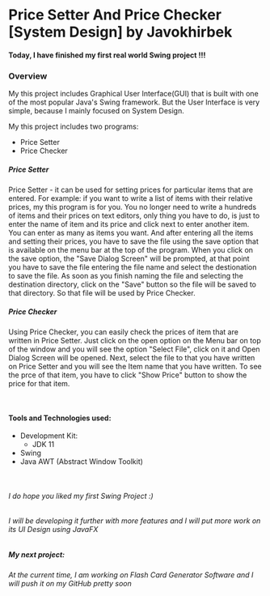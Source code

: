 # Price Setter And Price Checker [System Design] by Javokhirbek

<h4>Today, I have finished my first real world Swing project !!!</h4>
<h3>Overview</h3>
<p>My this project includes Graphical User Interface(GUI) that is built with one of the most popular Java's Swing framework. But the User Interface is very simple, because I mainly focused on System Design.</p>
My this project includes two programs:
<ul>
<li>Price Setter </li>
<li>Price Checker</li>
</ul>
<h5>Price Setter</h5>
<p>Price Setter - it can be used for setting prices for particular items that are entered. For example: if you want to write a list of items with their relative prices, my this program is for you. You no longer need to write a hundreds of items and their prices on text editors, only thing you have to do, is just to enter the name of item and its price and click next to enter another item. You can enter as many as items you want. And after entering all the items and setting their prices, you have to save the file using the save option that is available on the menu bar at the top of the program. When you click on the save option, the "Save Dialog Screen" will be prompted, at that point you have to save the file entering the file name and select the destionation to save the file. As soon as you finish naming the file and selecting the destination directory, click on the "Save" button so the file will be saved to that directory. So that file will be used by Price Checker.</p>
<h5>Price Checker</h5>
<p>Using Price Checker, you can easily check the prices of item that are written in Price Setter. Just click on the open option on the Menu bar on top of the window and you will see the option "Select File", click on it and Open Dialog Screen will be opened. Next, select the file to that you have written on Price Setter and you will see the Item name that you have written. To see the prce of that item, you have to click "Show Price" button to show the price for that item.</p>
<br/>
<h4>Tools and Technologies used:</h4>
<ul>
<li>Development Kit:
<ul>
<li>JDK 11</li>
</ul>
</li>
<li>Swing</li>
<li>Java AWT (Abstract Window Toolkit)</li>
</ul>
<br/>
<h6>I do hope you liked my first Swing Project :)</h6>
<h6>I will be developing it further with more features and I will put more work on its UI Design using JavaFX</h6>
<h5>My next project: </h5>
<h6>At the current time, I am working on Flash Card Generator Software and I will push it on my GitHub pretty soon</h6>
